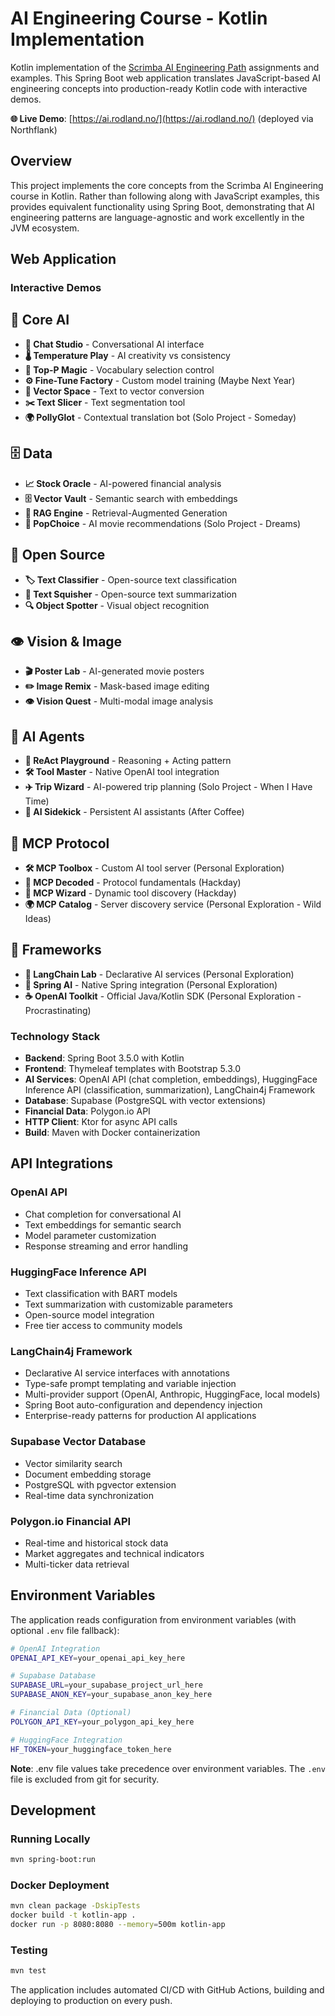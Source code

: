 # AI Engineering Course - Kotlin Implementation

Kotlin implementation of the [Scrimba AI Engineering Path](https://scrimba.com/the-ai-engineer-path-c02v) assignments and examples. This Spring Boot web application translates JavaScript-based AI engineering concepts into production-ready Kotlin code with interactive demos.

**🌐 Live Demo**: [https://ai.rodland.no/](https://ai.rodland.no/) (deployed via Northflank)

## Overview

This project implements the core concepts from the Scrimba AI Engineering course in Kotlin. Rather than following along with JavaScript examples, this provides equivalent functionality using Spring Boot, demonstrating that AI engineering patterns are language-agnostic and work excellently in the JVM ecosystem.

## Web Application

### Interactive Demos

## 🧠 Core AI

- **💬 Chat Studio** - Conversational AI interface
- **🌡️ Temperature Play** - AI creativity vs consistency
- **🎯 Top-P Magic** - Vocabulary selection control
- **⚙️ Fine-Tune Factory** - Custom model training (Maybe Next Year)
- **🔢 Vector Space** - Text to vector conversion
- **✂️ Text Slicer** - Text segmentation tool
- **🌍 PollyGlot** - Contextual translation bot (Solo Project - Someday)

## 🗄️ Data

- **📈 Stock Oracle** - AI-powered financial analysis
- **🗄️ Vector Vault** - Semantic search with embeddings
- **🔗 RAG Engine** - Retrieval-Augmented Generation
- **🍿 PopChoice** - AI movie recommendations (Solo Project - Dreams)

## 🔹 Open Source

- **🏷️ Text Classifier** - Open-source text classification
- **📄 Text Squisher** - Open-source text summarization
- **🔍 Object Spotter** - Visual object recognition

## 👁️ Vision & Image

- **🎬 Poster Lab** - AI-generated movie posters
- **✏️ Image Remix** - Mask-based image editing
- **👁️ Vision Quest** - Multi-modal image analysis

## 🎯 AI Agents

- **🧠 ReAct Playground** - Reasoning + Acting pattern
- **🛠️ Tool Master** - Native OpenAI tool integration
- **✈️ Trip Wizard** - AI-powered trip planning (Solo Project - When I Have Time)
- **🎯 AI Sidekick** - Persistent AI assistants (After Coffee)

## 🔗 MCP Protocol

- **🛠️ MCP Toolbox** - Custom AI tool server (Personal Exploration)
- **🔗 MCP Decoded** - Protocol fundamentals (Hackday)
- **🔧 MCP Wizard** - Dynamic tool discovery (Hackday)
- **🌍 MCP Catalog** - Server discovery service (Personal Exploration - Wild Ideas)

## 🔹 Frameworks

- **🦜 LangChain Lab** - Declarative AI services (Personal Exploration)
- **🍃 Spring AI** - Native Spring integration (Personal Exploration)
- **☕ OpenAI Toolkit** - Official Java/Kotlin SDK (Personal Exploration - Procrastinating)

### Technology Stack
- **Backend**: Spring Boot 3.5.0 with Kotlin
- **Frontend**: Thymeleaf templates with Bootstrap 5.3.0
- **AI Services**: OpenAI API (chat completion, embeddings), HuggingFace Inference API (classification, summarization), LangChain4j Framework
- **Database**: Supabase (PostgreSQL with vector extensions)
- **Financial Data**: Polygon.io API
- **HTTP Client**: Ktor for async API calls
- **Build**: Maven with Docker containerization

## API Integrations

### OpenAI API
- Chat completion for conversational AI
- Text embeddings for semantic search
- Model parameter customization
- Response streaming and error handling

### HuggingFace Inference API
- Text classification with BART models
- Text summarization with customizable parameters
- Open-source model integration
- Free tier access to community models

### LangChain4j Framework
- Declarative AI service interfaces with annotations
- Type-safe prompt templating and variable injection
- Multi-provider support (OpenAI, Anthropic, HuggingFace, local models)
- Spring Boot auto-configuration and dependency injection
- Enterprise-ready patterns for production AI applications

### Supabase Vector Database
- Vector similarity search
- Document embedding storage
- PostgreSQL with pgvector extension
- Real-time data synchronization

### Polygon.io Financial API
- Real-time and historical stock data
- Market aggregates and technical indicators
- Multi-ticker data retrieval

## Environment Variables

The application reads configuration from environment variables (with optional `.env` file fallback):

```bash
# OpenAI Integration
OPENAI_API_KEY=your_openai_api_key_here

# Supabase Database
SUPABASE_URL=your_supabase_project_url_here
SUPABASE_ANON_KEY=your_supabase_anon_key_here

# Financial Data (Optional)
POLYGON_API_KEY=your_polygon_api_key_here

# HuggingFace Integration
HF_TOKEN=your_huggingface_token_here
```

**Note**: .env file values take precedence over environment variables. The `.env` file is excluded from git for security.

## Development

### Running Locally
```bash
mvn spring-boot:run
```

### Docker Deployment
```bash
mvn clean package -DskipTests
docker build -t kotlin-app .
docker run -p 8080:8080 --memory=500m kotlin-app
```

### Testing
```bash
mvn test
```

The application includes automated CI/CD with GitHub Actions, building and deploying to production on every push.